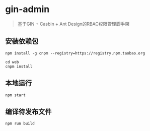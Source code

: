 # gin-admin

> 基于GIN + Casbin + Ant Design的RBAC权限管理脚手架

## 安装依赖包

```
npm install -g cnpm --registry=https://registry.npm.taobao.org

cd web
cnpm install
```

## 本地运行

```
npm start
```

## 编译待发布文件

```
npm run build
```
